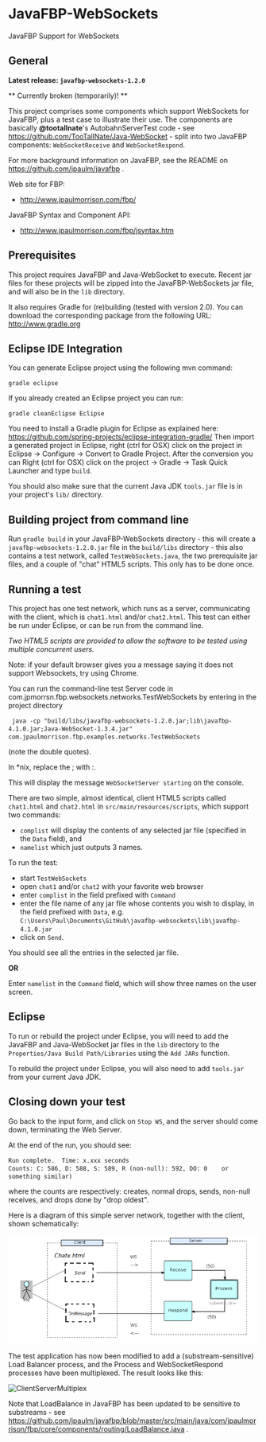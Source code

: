 JavaFBP-WebSockets
===

JavaFBP Support for WebSockets 


General
---

**Latest release: `javafbp-websockets-1.2.0`** 

** Currently broken (temporarily)! **

This project comprises some components which support WebSockets for JavaFBP, plus a test case to illustrate their use.  The components are basically **@tootallnate**'s AutobahnServerTest code - see https://github.com/TooTallNate/Java-WebSocket - split into two JavaFBP components: `WebSocketReceive` and `WebSocketRespond`.

For more background information on JavaFBP, see the README on https://github.com/jpaulm/javafbp .

Web site for FBP: 
* http://www.jpaulmorrison.com/fbp/
 
JavaFBP Syntax and Component API:
* http://www.jpaulmorrison.com/fbp/jsyntax.htm

Prerequisites
---

This project requires JavaFBP and Java-WebSocket to execute. Recent jar files for these projects will be zipped into the JavaFBP-WebSockets jar file, and will also be in the `lib` directory.

It also requires Gradle for (re)building (tested with version 2.0). You can download the corresponding package from the following URL: http://www.gradle.org

Eclipse IDE Integration
---

You can generate Eclipse project using the following mvn command:

    gradle eclipse

If you already created an Eclipse project you can run:

    gradle cleanEclipse Eclipse

You need to install a Gradle plugin for Eclipse as explained here:
https://github.com/spring-projects/eclipse-integration-gradle/
Then import a generated project in Eclipse, right (ctrl for OSX) click on the project in Eclipse -> Configure -> Convert to Gradle Project. After the conversion you can Right (ctrl for OSX) click on the project -> Gradle -> Task Quick Launcher and type `build`.

You should also make sure that the current Java JDK `tools.jar` file is in your project's `lib/` directory.

Building project from command line
---

Run `gradle build` in your JavaFBP-WebSockets directory - this will create a `javafbp-websockets-1.2.0.jar` file in the `build/libs` directory - this also contains a test network, called `TestWebSockets.java`, the two prerequisite jar files, and a couple of "chat" HTML5 scripts.  This only has to be done once.

Running a test
----

This project has one test network, which runs as a server, communicating with the client, which is `chat1.html` and/or `chat2.html`. This test can either be run under Eclipse, or can be run from the command line.

*Two HTML5 scripts are provided to allow the software to be tested using multiple concurrent users.*

Note: if your default browser gives you a message saying it does not support Websockets, try using Chrome.

You can run the command-line test Server code in com.jpmorrsn.fbp.websockets.networks.TestWebSockets by entering in the project directory
    
     java -cp "build/libs/javafbp-websockets-1.2.0.jar;lib\javafbp-4.1.0.jar;Java-WebSocket-1.3.4.jar" com.jpaulmorrison.fbp.examples.networks.TestWebSockets
    
(note the double quotes).

In *nix, replace the ; with :.

This will display the message `WebSocketServer starting` on the console.

There are two simple, almost identical, client HTML5 scripts called `chat1.html` and `chat2.html` in `src/main/resources/scripts`, which support two commands:

- `complist` will display the contents of any selected jar file (specified in the `Data` field), and
- `namelist` which just outputs 3 names.

To run the test:
- start `TestWebSockets`
- open `chat1` and/or `chat2` with your favorite web browser 
- enter `complist` in the field prefixed with `Command`
- enter the file name of any jar file whose contents you wish to display, in the field prefixed with `Data`, e.g. `C:\Users\Paul\Documents\GitHub\javafbp-websockets\lib\javafbp-4.1.0.jar`
- click on `Send`. 

You should see all the entries in the selected jar file.  

**OR** 

Enter `namelist` in the `Command` field, which will show three names on the user screen.

Eclipse
-------

To run or rebuild the project under Eclipse, you will need to add the JavaFBP and Java-WebSocket jar files in the `lib` directory to the `Properties/Java Build Path/Libraries` using the `Add JARs` function.

To rebuild the project under Eclipse, you will also need to add `tools.jar` from your current Java JDK. 

Closing down your test
---------

Go back to the input form, and click on `Stop WS`, and the server should come down, terminating the Web Server.

At the end of the run, you should see:

    Run complete.  Time: x.xxx seconds
    Counts: C: 586, D: 588, S: 589, R (non-null): 592, DO: 0    or something similar)
    
where the counts are respectively: creates, normal drops, sends, non-null receives, and drops done by "drop oldest".  

Here is a diagram of this simple server network, together with the client, shown schematically:

![ClientServer](https://github.com/jpaulm/javafbp-websockets/blob/master/docs/ClientServer.png "Diagram of Client and Server Network")

The test application has now been modified to add a (substream-sensitive) Load Balancer process, and the Process and WebSocketRespond processes have been multiplexed.  The result looks like this:

![ClientServerMultiplex](https://github.com/jpaulm/javafbp-websockets/blob/master/docs/ClientServerMultiplex.png "Diagram of Client and Server Network")

Note that LoadBalance in JavaFBP has been updated to be sensitive to substreams - see https://github.com/jpaulm/javafbp/blob/master/src/main/java/com/jpaulmorrison/fbp/core/components/routing/LoadBalance.java .



